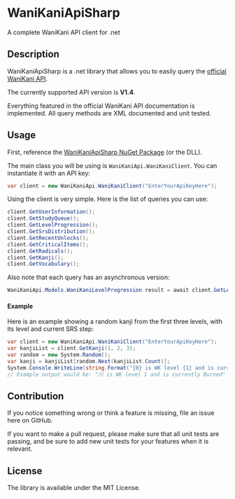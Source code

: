 # WaniKaniApiSharp
A complete WaniKani API client for .net

## Description
WaniKaniApiSharp is a .net library that allows you to easily query the [official WaniKani API](https://www.wanikani.com/api).

The currently supported API version is **V1.4**.

Everything featured in the official WaniKani API documentation is implemented. All query methods are XML documented and unit tested.

## Usage
First, reference the [WaniKaniApiSharp NuGet Package](WaniKaniApiSharp) (or the DLL).

The main class you will be using is ```WaniKaniApi.WaniKaniClient```. You can instantiate it with an API key:
```csharp
var client = new WaniKaniApi.WaniKaniClient("EnterYourApiKeyHere");
```
Using the client is very simple. Here is the list of queries you can use:
```csharp
client.GetUserInformation();
client.GetStudyQueue();
client.GetLevelProgression();
client.GetSrsDistribution();
client.GetRecentUnlocks();
client.GetCriticalItems();
client.GetRadicals();
client.GetKanji();
client.GetVocabulary();
```
Also note that each query has an asynchronous version:
```csharp
WaniKaniApi.Models.WaniKaniLevelProgression result = await client.GetLevelProgressionAsync();
```

#### Example
Here is an example showing a random kanji from the first three levels, with its level and current SRS step:
```csharp
var client = new WaniKaniApi.WaniKaniClient("EnterYourApiKeyHere");
var kanjiList = client.GetKanji(1, 2, 3);
var random = new System.Random();
var kanji = kanjiList[random.Next(kanjiList.Count)];
System.Console.WriteLine(string.Format("{0} is WK level {1} and is currently {2}", kanji.Character, kanji.Level, kanji.UserInfo.SrsLevel));
// Example output would be: "川 is WK level 1 and is currently Burned"
```

## Contribution
If you notice something wrong or think a feature is missing, file an issue here on GitHub.

If you want to make a pull request, please make sure that all unit tests are passing, and be sure to add new unit tests for your features when it is relevant.

## License
The library is available under the MIT License.
